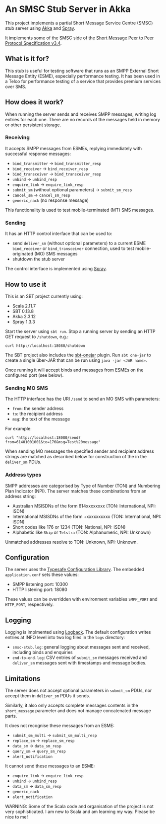 # An SMSC Stub Server in Akka

This project implements a partial Short Message Service Centre (SMSC) stub server using [Akka](http://akka.io/) and [Spray](http://spray.io/).

It implements some of the SMSC side of the [Short Message Peer to Peer Protocol Specification v3.4](http://opensmpp.org/specs/SMPP_v3_4_Issue1_2.pdf).

## What is it for?

This stub is useful for testing software that runs as an SMPP External Short Message Entity (ESME), especially performance testing. It has been used in a Telco for performance testing of a service that provides premium services over SMS.

## How does it work?

When running the server sends and receives SMPP messages, writing log entries for each one. There are no records of the messages held in memory or other persistent storage. 

### Receiving

It accepts SMPP messages from ESMEs, replying immediately with successful response messages:

- `bind_transmitter` -> `bind_transmitter_resp`
- `bind_receiver` -> `bind_receiver_resp`
- `bind_transceiver` -> `bind_transceiver_resp`
- `unbind` -> `unbind_resp`
- `enquire_link` -> `enquire_link_resp`
- `submit_sm` (without optional parameters) -> `submit_sm_resp`
- `cancel_sm` -> `cancel_sm_resp`
- `generic_nack` (no response message)

This functionality is used to test mobile-terminated (MT) SMS messages.

### Sending

It has an HTTP control interface that can be used to:

- send `deliver_sm` (without optional parameters) to a current ESME `bind_receiver` or `bind_transceiver` connection, used to test mobile-originated (MO) SMS messages
- shutdown the stub server

The control interface is implemented using [Spray](http://spray.io/).

## How to use it

This is an SBT project currently using:

- Scala 2.11.7
- SBT 0.13.8
- Akka 2.3.12
- Spray 1.3.3

Start the server using `sbt run`. Stop a running server by sending an HTTP GET request to `/shutdown`, e.g.:

    curl http://localhost:18080/shutdown
    
The SBT project also includes the [sbt-onejar](https://github.com/sbt/sbt-onejar) plugin. Run `sbt one-jar` to create a single über-JAR that can be run using `java -jar <JAR name>`.

Once running it will accept binds and messages from ESMEs on the configured port (see below).

### Sending MO SMS

The HTTP interface has the URI `/send` to send an MO SMS with parameters:

- `from`: the sender address
- `to`: the recipient address
- `msg`: the text of the message

For example:

    curl "http://localhost:18080/send?from=61401001001&to=176&msg=Test%20message"

When sending MO messages the specified sender and recipient address strings are matched as described below for construction of the in the `deliver_sm` PDUs.
 
### Address types

SMPP addresses are categorised by Type of Number (TON) and Numbering Plan Indicator (NPI). The server matches these combinations from an address string:
 
- Australian MSISDNs of the form 614xxxxxxxx (TON: International, NPI: ISDN)
- International MSISDNs of the form +xxxxxxxxxx (TON: International, NPI: ISDN)
- Short codes like 176 or 1234 (TON: National, NPI: ISDN)
- Alphabetic like `Skip` or `Telstra` (TON: Alphanumeric, NPI: Unknown)

Unmatched addresses resolve to TON: Unknown, NPI: Unknown.

## Configuration

The server uses the [Typesafe Configuration Library](https://github.com/typesafehub/config). The embedded `application.conf` sets these values:

- SMPP listening port: 10300
- HTTP listening port: 18080

These values can be overridden with environment variables `SMPP_PORT` and `HTTP_PORT`, respectively.

## Logging

Logging is implmented using [Logback](http://logback.qos.ch/). The default configuration writes entries at INFO level into two log files in the `logs` directory:

- `smsc-stub.log`: general logging about messages sent and received, including binds and enquiries
- `end-to-end.log`: CSV entries of `submit_sm` messages received and `deliver_sm` messages sent with timestamps and message bodies.

## Limitations

The server does not accept optional parameters in `submit_sm` PDUs, nor accept them in `deliver_sm` PDUs it sends. 

Similarly, it also only accepts complete messages contents in the `short_message` parameter and does not manage concatenated message parts.

It does not recognise these messages from an ESME:
 
- `submit_sm_multi` -> `submit_sm_multi_resp`
- `replace_sm` -> `replace_sm_resp`
- `data_sm` -> `data_sm_resp`
- `query_sm` -> `query_sm_resp`
- `alert_notification`

It cannot send these messages to an ESME:

- `enquire_link` -> `enquire_link_resp`
- `unbind` -> `unbind_resp`
- `data_sm` -> `data_sm_resp`
- `generic_nack`
- `alert_notification`

WARNING: Some of the Scala code and organisation of the project is not very sophisticated. I am new to Scala and am learning my way. Please be nice to me!
